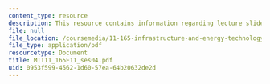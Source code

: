 ```yaml
---
content_type: resource
description: This resource contains information regarding lecture slides.
file: null
file_location: /coursemedia/11-165-infrastructure-and-energy-technology-challenges-fall-2011/0953f59945621d6057ea64b20632de2d_MIT11_165F11_ses04.pdf
file_type: application/pdf
resourcetype: Document
title: MIT11_165F11_ses04.pdf
uid: 0953f599-4562-1d60-57ea-64b20632de2d
---
```

